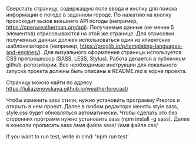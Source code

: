 Сверстать страницу, содержащую поле ввода и кнопку для поиска информации о погоде в заданном городе. По нажатию на кнопку происходит вызов внешнего API погоды (например, https://openweathermap.org/api). Получаемые данные (не менее 5 элементов) отрисовываются на этой же странице. Для отрисовки полученных данных должен использоваться один из клиентских шаблонизаторов (например, https://proglib.io/p/templating-languages-and-engines/). Для визуального оформления страницы используется CSS препроцессор (SASS, LESS, Stylus). Работа делается в публичном github-репозитории. Все необходимые инструкции для локального запуска проекта должны быть описаны в README.md в корне проекта.

Страницу можно найти по адресу https://juliazenovskaya.github.io/weatherforecast/

Чтобы изменить sass стили, нужно установить программу Prepros и открыть в нем проект. Далее в любом редакторе менять style.sass, style.css будет обновляться автоматически. Чтобы сделать это без сторонних программ нужно установить sass (npm install -g sass). Далее в консоли прописать sass /имя файла sass/ /имя файла css/

If you want to run test, write in cmd:
'npm run test'
